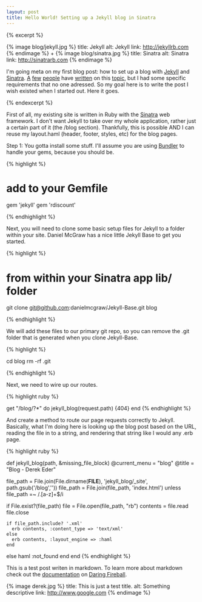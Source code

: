 ```yaml
---
layout: post
title: Hello World! Setting up a Jekyll blog in Sinatra
---
```


{% excerpt %}

{% image blog/jekyll.jpg %}
  title: Jekyll
  alt: Jekyll
  link: http://jekyllrb.com
{% endimage %} + {% image blog/sinatra.jpg %}
  title: Sinatra
  alt: Sinatra
  link: http://sinatrarb.com
{% endimage %}

I'm going meta on my first blog post: how to set up a blog with [Jekyll](http://jekyllrb.com/) and [Sinatra](http://www.sinatrarb.com/). [A](http://spparker.com/posts/2011-04-26-keeping-jekyll-classy) [few](http://recursive-design.com/blog/2010/10/12/static-blogging-the-jekyll-way/) [people](http://mikeferrier.com/2011/04/29/blogging-with-jekyll-haml-sass-and-jammit/) have [written](http://danielmcgraw.com/2011/04/14/The-Ultimate-Guide-To-Getting-Started-With-Jekyll-Part-1/) on this [topic](http://www.engineyard.com/blog/2012/introducing-bloggy-a-simple-way-to-add-a-jekyll-blog-to-any-rails-application/), but I had some specific requirements that no one adressed. So my goal here is to write the post I wish existed when I started out. Here it goes.

{% endexcerpt %}

First of all, my existing site is written in Ruby with the [Sinatra](http://www.sinatrarb.com/) web framework. I don't want Jekyll to take over my whole application, rather just a certain part of it (the /blog section). Thankfully, this is possible AND I can reuse my layout.haml (header, footer, styles, etc) for the blog pages.

Step 1: You gotta install some stuff. I'll assume you are using [Bundler](http://gembundler.com/) to handle your gems, because you should be.

{% highlight %}
 
# add to your Gemfile
gem 'jekyll'
gem 'rdiscount'

{% endhighlight %}

Next, you will need to clone some basic setup files for Jekyll to a folder within your site. Daniel McGraw has a nice little Jekyll Base to get you started.

{% highlight %}
 
# from within your Sinatra app lib/ folder
git clone git@github.com:danielmcgraw/Jekyll-Base.git blog

{% endhighlight %}

We will add these files to our primary git repo, so you can remove the .git folder that is generated when you clone Jekyll-Base.

{% highlight %}

cd blog
rm -rf .git

{% endhighlight %}

Next, we need to wire up our routes.

{% highlight ruby %}
 
get "/blog/?*" do
  jekyll_blog(request.path) {404}
end
{% endhighlight %}

And create a method to route our page requests correctly to Jekyll. Basically, what I'm doing here is looking up the blog post based on the URL, reading the file in to a string, and rendering that string like I would any .erb page.

{% highlight ruby %}
 
def jekyll_blog(path, &missing_file_block)
  @current_menu = "blog"
  @title = "Blog - Derek Eder"

  file_path = File.join(File.dirname(__FILE__), 'jekyll_blog/_site',  path.gsub('/blog',''))
  file_path = File.join(file_path, 'index.html') unless file_path =~ /\.[a-z]+$/i  

  if File.exist?(file_path)
    file = File.open(file_path, "rb")
    contents = file.read
    file.close

    if file_path.include? '.xml'
      erb contents, :content_type => 'text/xml'
    else
      erb contents, :layout_engine => :haml
    end
  else
    haml :not_found
  end
end
{% endhighlight %}

This is a test post writen in markdown. To learn more about markdown check out the [documentation](http://daringfireball.net/projects/markdown/) on [Daring Fireball](http://daringfireball.net/).

{% image derek.jpg %}
  title: This is just a test title.
  alt: Something descriptive
  link: http://www.google.com
{% endimage %}